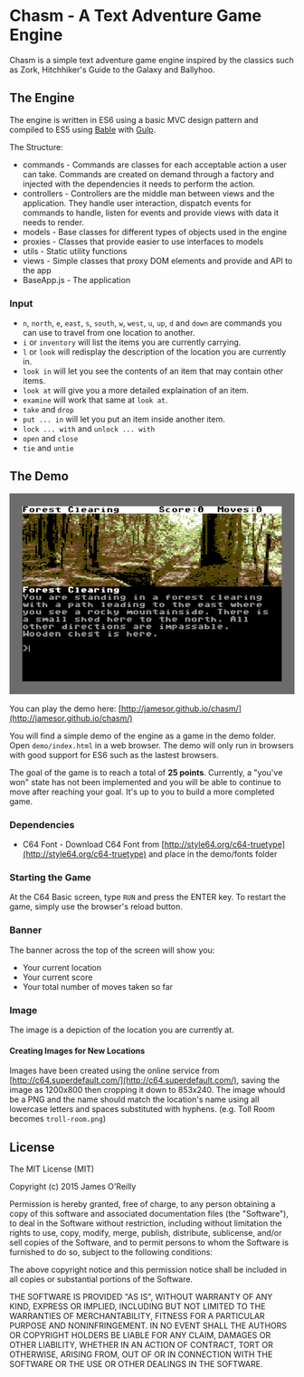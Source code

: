 # Chasm - A Text Adventure Game Engine

Chasm is a simple text adventure game engine inspired by the classics such as Zork, Hitchhiker's Guide to the Galaxy and Ballyhoo.


## The Engine

The engine is written in ES6 using a basic MVC design pattern and compiled to ES5 using [Bable](https://babeljs.io/) with [Gulp](http://gulpjs.com/).

The Structure:
+ commands - Commands are classes for each acceptable action a user can take. Commands are created on demand through a factory and injected with the dependencies it needs to perform the action. 
+ controllers - Controllers are the middle man between views and the application. They handle user interaction, dispatch events for commands to handle, listen for events and provide views with data it needs to render.
+ models - Base classes for different types of objects used in the engine
+ proxies - Classes that provide easier to use interfaces to models
+ utils - Static utility functions
+ views - Simple classes that proxy DOM elements and provide and API to the app
+ BaseApp.js - The application


### Input

+ `n`, `north`, `e`, `east`, `s`, `south`, `w`, `west`, `u`, `up`, `d` and `down` are commands you can use to travel from one location to another.
+ `i` or `inventory` will list the items you are currently carrying.
+ `l` or `look` will redisplay the description of the location you are currently in.
+ `look in` will let you see the contents of an item that may contain other items.
+ `look at` will give you a more detailed explaination of an item.
+ `examine` will work that same at `look at`.
+ `take` and `drop`
+ `put ... in` will let you put an item inside another item.
+ `lock ... with` and `unlock ... with`
+ `open` and `close`
+ `tie` and `untie`


## The Demo

![Demo Screenshot](https://github.com/jamesor/chasm/blob/master/demo/images/demo.png)

You can play the demo here: [http://jamesor.github.io/chasm/](http://jamesor.github.io/chasm/)

You will find a simple demo of the engine as a game in the demo folder. Open `demo/index.html` in a web browser. The demo will only run in browsers with good support for ES6 such as the lastest browsers.

The goal of the game is to reach a total of **25 points**. Currently, a "you've won" state has not been implemented and you will be able to continue to move after reaching your goal. It's up to you to build a more completed game.

### Dependencies

+ C64 Font - Download C64 Font from [http://style64.org/c64-truetype](http://style64.org/c64-truetype) and place in the demo/fonts folder

### Starting the Game

At the C64 Basic screen, type `RUN` and press the ENTER key. To restart the game, simply use the browser's reload button.

### Banner

The banner across the top of the screen will show you:
+ Your current location
+ Your current score
+ Your total number of moves taken so far

### Image

The image is a depiction of the location you are currently at.

#### Creating Images for New Locations

Images have been created using the online service from [http://c64.superdefault.com/](http://c64.superdefault.com/), saving the image as 1200x800 then cropping it down to 853x240. The image whould be a PNG and the name should match the location's name using all lowercase letters and spaces substituted with hyphens. (e.g. Toll Room becomes `troll-room.png`)


## License

The MIT License (MIT)

Copyright (c) 2015 James O'Reilly

Permission is hereby granted, free of charge, to any person obtaining a copy
of this software and associated documentation files (the "Software"), to deal
in the Software without restriction, including without limitation the rights
to use, copy, modify, merge, publish, distribute, sublicense, and/or sell
copies of the Software, and to permit persons to whom the Software is
furnished to do so, subject to the following conditions:

The above copyright notice and this permission notice shall be included in all
copies or substantial portions of the Software.

THE SOFTWARE IS PROVIDED "AS IS", WITHOUT WARRANTY OF ANY KIND, EXPRESS OR
IMPLIED, INCLUDING BUT NOT LIMITED TO THE WARRANTIES OF MERCHANTABILITY,
FITNESS FOR A PARTICULAR PURPOSE AND NONINFRINGEMENT. IN NO EVENT SHALL THE
AUTHORS OR COPYRIGHT HOLDERS BE LIABLE FOR ANY CLAIM, DAMAGES OR OTHER
LIABILITY, WHETHER IN AN ACTION OF CONTRACT, TORT OR OTHERWISE, ARISING FROM,
OUT OF OR IN CONNECTION WITH THE SOFTWARE OR THE USE OR OTHER DEALINGS IN THE
SOFTWARE.